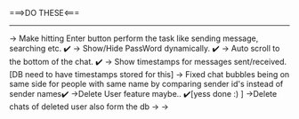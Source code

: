 <!--//NAVBAR OG {


// import React from 'react'
// import { useDispatch, useSelector } from 'react-redux'
// import appStore from '../utils/appStore'
// import { Link, useNavigate } from 'react-router-dom'
// import { BASE_URL } from '../utils/constants'
// import axios from 'axios'
// import { removeUser } from '../utils/userSlice' 

// const Navbar = () => {
//   const dispatch = useDispatch();
//   const user = useSelector((store)=>store.user);
//   const navigate = useNavigate();
  
  
//  //this removes cookie from user's browser
//  const handleLogout = async()=>{
//   try{
//   const logOut = await axios.post(BASE_URL + '/logout',{},{withCredentials:true});
//   //this removes info from userSlice
//   dispatch(removeUser());
//   //navigate to login page
//     navigate("/login");

//   }catch(err){
//     console.log(err);
//   }
//  }
  
 
//   // console.log(user);

//   return (
//     <div>
      
//       <div className="navbar bg-base-300">
//   <div className="flex-1">
//     <Link to="/feed" className="btn btn-ghost text-xl">💻DevTinder</Link>
//   </div>
//   <div className="flex-none gap-2 mx-5">
//     <div className="form-control">
      
//     </div>

//     {/* Only showing pic if present in the slice/ after userInfo retrieval from backend/DB */}
//     {user && (<div className="dropdown dropdown-end flex">
//       <p className='my-2 pr-5'>Welcome {user.firstName} </p>
//       <div tabIndex={0} role="button" className="btn btn-ghost btn-circle avatar">
//         <div className="w-10 rounded-full">
//           <img
//             alt="User Photo"
//             src={user.photoUrl}
//              />
//         </div>
//       </div>
//       <ul
//         tabIndex={0}
//         className="menu menu-sm dropdown-content bg-slate-800 rounded-box z-[1] mt-3 w-52 p-2 shadow ">
//         <li >
//           <Link to="/profile" className="justify-between">
//             Profile
//             <span className="badge bg-slate-700">New</span>
//           </Link>
//         </li>
//         <li><Link to={'/connections'}>Connections</Link></li>
//         <li><Link to={"/requests"}>Requests</Link></li>
//         <li>
//           <Link to="/searchPage" className="justify-between">
//             Search
//             <span className="badge  bg-slate-700">Premium!</span>
//           </Link>
//         </li>
//         <li><Link to={"/feed"}>{"Find Devs " + " :)"}  </Link></li>
        
//         <li className='text-red-500'><Link to={"/deleteProfile"}>{"Delete Profile!"}  </Link></li>
        
//         <li><Link onClick={handleLogout}>Logout</Link></li>
    
//       </ul>
//     </div> )}
    

//   </div>
// </div>

//     </div>
//   )
// }

// export default Navbar} 
} -->

<!-- UserCard OG -->
<!--  {
import axios from 'axios';
import React from 'react'
import { BASE_URL, defaultUserPhoto } from '../utils/constants';
import { useDispatch, useSelector } from 'react-redux';
import { removeFeed } from '../utils/feedSlice';

const UserCard = ({user}) => {

  const {firstName, lastName, age, skills, photoUrl, gender, about, _id} = user;
  
  const dispatch = useDispatch();

  const handleUser = async(status, toUserId)=>{
    try{
      const res = await axios.post(BASE_URL + "/request/send/" + status + "/"  + toUserId, {}, {withCredentials:true});
      dispatch(removeFeed(toUserId));
      // console.log(res);
    }catch(err){
     console.log(err);
    }
   
  }

  
    
  return (
    user && (
    <div>
         
<div className="card card-compact w-96 shadow-xl m-auto my-10 bg-slate-700 ">
<figure className='h-48' >  
  <img className='p-2 rounded-xl max-w-full max-h-full '
    src={photoUrl? photoUrl : defaultUserPhoto}
    alt="UserImage" />
</figure>
<div className="card-body text-gray-400 overflow">
  <h2 className="card-title">{firstName + " " + lastName}</h2>
  <p>{age + ", " + gender}</p>
  <p>{about}</p>
  <p>skills: {skills}</p>
  <div className="card-actions justify-evenly ">
    <button className="btn btn-primary " onClick={()=>{handleUser("ignore", _id)}}>Ignored</button>

    <button className="btn btn-secondary" onClick={()=>{handleUser("interested", _id)}}>Interested</button>
  </div>
</div>
</div>

    </div>
    )
  )
}

export default UserCard
} -->


<!-- OG Edit Profile 
{
  import React, { useState } from 'react'
import UserCard from './userCard';
import axios from 'axios';
import { BASE_URL } from '../utils/constants';
import { useDispatch } from 'react-redux';
import { addUser } from '../utils/userSlice';

const EditProfile = ({user})=> {
    const dispatch = useDispatch();

  const [firstName, setFirstName] = useState(user.firstName);
  const [lastName, setLastName] = useState(user.lastName);
  const [age, setAge] = useState(user.age || "");
  const [about, setAbout] = useState(user.about || "");
  const [gender, setGender] = useState(user.gender || "");
  const [photoUrl, setPhotoUrl] = useState(user.photoUrl || "");
  const [skills, setSkills] = useState(user.skills || "");
  const [error, setError] = useState("");
  const [toast, setToast] = useState(false);
  
  

  const userInfo = {firstName, lastName, age, photoUrl, gender, about, skills}  ;

  //saving edited data in the DB
  const saveProfile = async()=>{
    try{
    //updating profile data   
    const res = await axios.patch(BASE_URL + "/profile/edit",{
        firstName,
        lastName,
        age,
        photoUrl,
        gender,
        about,
        skills
    }
       ,{withCredentials:true});
    //updating redux store userSlice to get latest/updated data of the user
        dispatch(addUser(res.data.data));

        //showing toast agter profile is updated
        setToast(true);
        //also removing this message after a few seconds
        setTimeout(()=>{
            setToast(false);
        },3000)

        // console.log(res);
        
    }catch(err){
        console.log(err);
        setError(err.response.data);
    }

  }

  return (
    <div className='flex justify-center my-6  text-gray-400' >
      
      <div className='flex justify-center mt-2 px-10 mb-56'>
      <div className="card w-96 shadow-xl bg-slate-700">
  <div className="card-body items-center text-center">
    <h2 className="card-title ">Edit Profile</h2>

    <label className="form-control w-full max-w-xs">
  <div className="label">
    <span className="label-text"> First Name</span>
     </div>
  <input type="text" placeholder="Type here" className="input input-bordered w-full max-w-xs" 
    onChange={(e)=>{setFirstName(e.target.value)}} value={firstName}
      
  />
 
</label>  

<label className="form-control w-full max-w-xs">
  <div className="label">
    <span className="label-text">Last Name</span>
     </div>
  <input type="text" placeholder="Type here" className="input input-bordered w-full max-w-xs" 
  onChange={(e)=>{setLastName(e.target.value)}} value={lastName} />

</label>  

<label className="form-control w-full max-w-xs">
  <div className="label">
    <span className="label-text"> Age </span>
     </div>
  <input type="text" placeholder="Type here" className="input input-bordered w-full max-w-xs" 
    onChange={(e)=>{setAge(e.target.value)}} value={age}
      
  />
 
</label>  

<label className="form-control w-full max-w-xs">
  <div className="label">
    <span className="label-text"> Gender </span>
     </div>
  <input type="body" placeholder="Type here" className="input input-bordered w-full max-w-xs" 
    onChange={(e)=>{setGender(e.target.value)}} value={gender}
      
  />
 
</label>  

<label className="form-control w-full max-w-xs">
  <div className="label">
    <span className="label-text"> About </span>
     </div>
  <input type="text" placeholder="Type here" className="input input-bordered w-full max-w-xs" 
    onChange={(e)=>{setAbout(e.target.value)}} value={about}
      
  />
 
</label>  

<label className="form-control w-full max-w-xs">
  <div className="label">
    <span className="label-text"> Skills </span>
     </div>
  <input type="text" placeholder="Type here" className="input input-bordered w-full max-w-xs" 
    onChange={(e)=>{setSkills(e.target.value)}} value={skills}
      
  />
 
</label>  

<label className="form-control w-full max-w-xs">
  <div className="label">
    <span className="label-text"> Photo Url</span>
     </div>
  <input type="url" placeholder="Type here" className="input input-bordered w-full max-w-xs" 
    onChange={(e)=>{setPhotoUrl(e.target.value)}} value={photoUrl} />
 
</label>  

<p className='text-lg text-red-500 mt-2'> {error} </p>
  

  
    <div className="card-actions py-2">
      <button className="btn btn-primary pt-0" onClick={saveProfile} >Save Profile</button>
    </div>
  </div>

  {/* TOAST */}
  {toast &&(
  <div className="toast toast-top toast-center z-10">
  <div className="alert alert-info ">
    <span >Profile Updated successfully!! </span>
  
  </div>
</div>
)}
  
</div>


    </div>

    <UserCard user={userInfo}/>

    </div>
  )
}

export default EditProfile
}

-->

<!-- OG REQUEST CARD
// {
import React from 'react'
import { BASE_URL, defaultUserPhoto } from '../utils/constants';
import axios from 'axios';
import { useDispatch } from 'react-redux';
import { removeRequests } from '../utils/requestSlice';

const RequestCard = ({request}) => {
    const dispatch = useDispatch();

    const handleRequest = async(status, requestId)=>{
        try{
            // console.log(status, requestId);
            const res = await axios.post(BASE_URL + "/request/review/" + status + "/" + requestId, {}, {withCredentials:true});
            // console.log(res); 
            // removing this request from the requestSlice
            dispatch(removeRequests(requestId));


        }catch(err){
            console.log(err);
        }
      
    }

    const {firstName, lastName, age, gender, skills, about, photoUrl} = request.fromUserId;
    const {_id} = request;
  return (
      <div className='p-2  text-gray-400'>
            <div className="card card-side bg-slate-700 shadow-xl w-1/2 m-auto mt-2">
        <figure className='p-2'>
            <img className='rounded-full w-full h-40 '
            src={photoUrl ? photoUrl :defaultUserPhoto }
            alt="User Pic"/>
        </figure>
        <div className="card-body">
          <h2 className="card-title">{firstName + " " + lastName}</h2>
          <p>{age + ", " + gender}</p>
          <p>{about}</p>
          
        </div>

        <div className="card-actions flex-col justify-center mr-10 ">
            
    <button className="btn btn-secondary w-full" onClick={()=>{handleRequest("accepted",_id )}}>Accept</button>
    <button className="btn btn-primary w-full" onClick={()=>{handleRequest("rejected",_id )}}>Reject</button>

          </div>

      </div>
          </div>
  )
}

export default RequestCard
// } -->

<!-- OG LOGIN
{
import axios from 'axios';
import React, { useState } from 'react'
import { addUser, removeUser } from '../utils/userSlice';
import { useDispatch } from 'react-redux';
import { useNavigate } from 'react-router-dom';
import { BASE_URL } from '../utils/constants';



const Login = () => {
  const[error, setError] = useState("");


  const dispatch = useDispatch();
  const navigate = useNavigate();

  const [showPassword, setShowPassword] = useState(false);
  const [emailId, setEmailId] = useState("Goku@gmail.com");
  const [password, setPassword] = useState("Kamehameha@123");
  const [isLoginForm, setIsLoginForm] = useState(true);
  const [firstName, setFirstName] = useState("");
  const [lastName, setLastName] = useState("");

  const handleSignUp = async()=>{
    try{
    const res = await axios.post(BASE_URL + "/signup", {firstName, lastName, emailId, password}, {withCredentials:true});
    dispatch(addUser(res.data.data));
    console.log(res);
    navigate("/profile");
    }catch(err){
      console.log(err?.response?.data);
    }
    
  }

  const handleLogin = async()=>{
    try{
      const res = await axios.post( BASE_URL + "/login",{emailId, password}, {withCredentials:true});
      dispatch(addUser(res.data));
      // console.log(res.data);
      navigate("/feed");

    }catch(err){
      console.log(err);
      setError(err?.response?.data);
    }
    
  }

  return (
    <div className='flex justify-center mt-10'>
      <div className="card w-96 shadow-xl bg-slate-700">
  <div className="card-body items-center text-center">
    <h2 className="card-title">{isLoginForm ? "Login" : "Sign Up"}</h2>

    {/*First Name, Last Name */}
    { !isLoginForm && (
    <>
    <label className="form-control w-full max-w-xs">
  <div className="label">
    <span className="label-text"> First Name </span>
     </div>
  <input type="text" placeholder="Type here" className="input input-bordered w-full max-w-xs" 
    onChange={(e)=>{setFirstName(e.target.value)}} value={firstName}/>
</label>
    
  <label className="form-control w-full max-w-xs">
  <div className="label">
    <span className="label-text"> Last Name </span>
     </div>
  <input type="text" placeholder="Type here" className="input input-bordered w-full max-w-xs" 
    onChange={(e)=>{setLastName(e.target.value)}} value={lastName}/>
</label>
    </>
    )}

    <label className="form-control w-full max-w-xs">
  <div className="label">
    <span className="label-text"> Email ID :</span>
     </div>
  <input type="text" placeholder="Type here" className="input input-bordered w-full max-w-xs" 
    onChange={(e)=>{setEmailId(e.target.value)}} value={emailId}/>
</label>  

<label className="form-control w-full max-w-xs">
  <div className="label">
    <span className="label-text">Password :  </span>
     </div>
  <input type={ showPassword ? "text" : "password"} placeholder="Type here" className="input input-bordered w-full max-w-xs" 
  onChange={(e)=>{setPassword(e.target.value)}} value={password} />

   <span className='Show/Hide-Password-Label hover:underline cursor-pointer text-end'
     onClick={()=>{setShowPassword(!showPassword)}}
     >{showPassword ? "Hide-Password" : "Show-Password"}</span>
  

  <p className='text-lg text-red-500 mt-2'> {error} </p>  
</label>  
  
    <div className="card-actions">

     { isLoginForm && <button className="btn btn-primary" onClick={handleLogin}>Login</button> }

      { !isLoginForm && <button className="btn btn-primary" onClick={handleSignUp}>Sign  Up</button> }
    </div>
    <p className='cursor-pointer hover:underline 'onClick={()=>{setIsLoginForm(!isLoginForm)}}>{ isLoginForm ? "New User? Signup Here!!" : "Existing User? Login Here"}</p>
    
  </div>
</div>
    </div>
  )
}

export default Login

}
 -->

===>DO THESE<===
________________

-> Make hitting Enter button perform the task like sending message, searching etc. ✔️
-> Show/Hide PassWord dynamically. ✔️
-> Auto scroll to the bottom of the chat. ✔️
-> Show timestamps for messages sent/received.[DB need to have timestamps stored for this]
-> Fixed chat bubbles being on same side for people with same name by comparing sender id's instead of sender names✔️
->Delete User feature maybe.. ✔️[yess done :) ] 
->Delete chats of deleted user also form the db
->
->